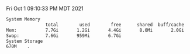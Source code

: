 Fri Oct  1 09:10:33 PM MDT 2021
```bash
System Memory
               total        used        free      shared  buff/cache   available
Mem:           7.7Gi       1.2Gi       4.4Gi       8.0Mi       2.0Gi       6.1Gi
Swap:          7.6Gi       959Mi       6.7Gi
System Storage
670M	.
```
```bash
